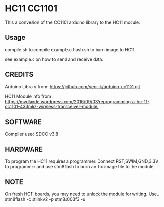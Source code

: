 HC11 CC1101
==============

This a convesion of the CC1101 arduino library to the HC11 module.


Usage
-----
compile.sh to compile example.c
flash.sh to burn image to HC11.

see example.c on how to send and receive data.



CREDITS
-------
Arduino Library from:
https://github.com/veonik/arduino-cc1101.git

HC11 Module info from :
https://mvdlande.wordpress.com/2016/09/03/reprogramming-a-hc-11-cc1101-433mhz-wireless-transceiver-module/

SOFTWARE
--------
Compiler used SDCC v3.8

HARDWARE
--------
To program the HC11 requires a programmer.
Connect RST,SWIM,GND,3.3V to programmer and use stm8flash to burn an ihx image file to the module.

NOTE
----
On fresh HC11 boards, you may need to unlock the module for writing. Use..
stm8flash -c stlinkv2 -p stm8s003f3 -u  

